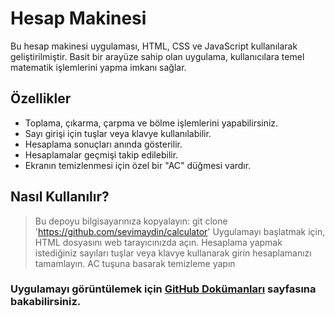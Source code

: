 # Hesap Makinesi
Bu hesap makinesi uygulaması, HTML, CSS ve JavaScript kullanılarak geliştirilmiştir. Basit bir arayüze sahip olan uygulama, kullanıcılara temel matematik işlemlerini yapma imkanı sağlar.

## Özellikler

- Toplama, çıkarma, çarpma ve bölme işlemlerini yapabilirsiniz.
- Sayı girişi için tuşlar veya klavye kullanılabilir.
- Hesaplama sonuçları anında gösterilir.
- Hesaplamalar geçmişi takip edilebilir.
- Ekranın temizlenmesi için özel bir "AC" düğmesi vardır.

## Nasıl Kullanılır?
> Bu depoyu bilgisayarınıza kopyalayın: git clone 'https://github.com/sevimaydin/calculator'
> Uygulamayı başlatmak için, HTML dosyasını web tarayıcınızda açın.
> Hesaplama yapmak istediğiniz sayıları tuşlar veya klavye kullanarak girin hesaplamanızı tamamlayın.
> AC tuşuna basarak temizleme yapın

### Uygulamayı görüntülemek için  [GitHub Dokümanları](https://sevimaydin.github.io/calculator/) sayfasına bakabilirsiniz.





